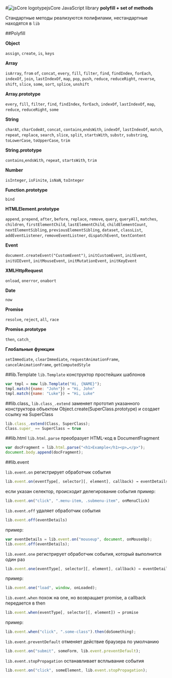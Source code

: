 ﻿#![jsCore logotype](http://habr.habrastorage.org/avatars/1f6/cd0/b15/1f6cd0b15c251dff6e3d666cc06d1b0a.png)jsCore JavaScript library**polyfill + set of methods**Стандартные методы реализуются полифилами, нестандартные находятся в `lib`##Polyfill**Object**`assign`, `create`, `is`, `keys`**Array**`isArray`, `from` `of`, `concat`, `every`, `fill`, `filter`, `find`,`findIndex`, `forEach`, `indexOf`, `join`,`lastIndexOf`, `map`, `pop`, `push`, `reduce`,`reduceRight`, `reverse`, `shift`, `slice`,`some`, `sort`, `splice`, `unshift`**Array.prototype**`every`, `fill`, `filter`, `find`, `findIndex`, `forEach`, `indexOf`,`lastIndexOf`, `map`, `reduce`, `reduceRight`, `some`**String**`charAt`, `charCodeAt`, `concat`, `contains`,`endsWith`,`indexOf`, `lastIndexOf`, `match`, `repeat`, `replace`,`search`, `slice`, `split`, `startsWith`, `substr`,`substring`, `toLowerCase`, `toUpperCase`, `trim`**String.prototype**`contains`,`endsWith`, `repeat`, `startsWith`, `trim`**Number**`isInteger`, `isFinite`, `isNaN`, `toInteger`**Function.prototype**`bind`**HTMLElement.prototype**`append`, `prepend`, `after`, `before`, `replace`, `remove`,`query`, `queryAll`, `matches`, `children`, `firstElementChild`,`lastElementChild`, `childElementCount`, `nextElementSibling`,`previousElementSibling`, `dataset`, `classList`, `addEventListener`,`removeEventListner`, `dispatchEvent`, `textContent`**Event**`document.createEvent("CustomEvent")`, `initCustomEvent`, `initEvent`, `initUIEvent`, `initMouseEvent`,`initMutationEvent`, `initKeyEvent`**XMLHttpRequest**`onload`, `onerror`, `onabort`**Date**`now`**Promise**`resolve`, `reject`, `all`, `race`**Promise.prototype**`then`, `catch_`**Глобальные функции**`setImmediate`, `clearImmediate`, `requestAnimationFrame`,`cancelAnimationFrame`, `getComputedStyle`##lib.Template`lib.Template` конструктор простейших шаблонов```javascriptvar tmpl = new lib.Template("Hi, {NAME}");tmpl.match({name: "John"}) → "Hi, John"tmpl.match({name: "Luke"}) → "Hi, Luke"```##lib.class_`lib.class_.extend` заменяет прототип указанного конструктора объектомObject.create(SuperClass.prototype) и создает ссылку на SuperClass```javascriptlib.class_.extend(Class, SuperClass);Class.super_ == SuperClass → true```##lib.html`lib.html.parse` преобразует HTML-код в DocumentFragment```javascriptvar docFragment = lib.html.parse("<h1>Example</h1><p>…</p>");document.body.append(docFragment);```##lib.event`lib.event.on` регистрирует обработчик события```javascriptlib.event.on(eventType[, selector][, element], callback) → eventDetails```если указан селектор, происходит делегирование событияпример:```javascriptlib.event.on("click", ".menu-item, .submenu-item", onMenuClick)````lib.event.off` удаляет обработчик события```javascriptlib.event.off(eventDetails)```пример:```javascriptvar eventDetails = lib.event.on("mouseup", document, onMouseUp);lib.event.off(eventDetails);````lib.event.one` регистрирует обработчик события, который выполнится один раз```javascriptlib.event.one(eventType[, selector][, element], callback) → eventDetails```пример:```javascriptlib.event.one("load", window, onLoaded);````lib.event.when` похож на one, но возвращает promise, а callback передается в then```javascriptlib.event.when(eventType[, selector][, element]) → promise```пример:```javascriptlib.event.when("click", ".some-class").then(doSomething);````lib.event.preventDefault` отменяет действие браузера по умолчанию```javascriptlib.event.on("submit", someForm, lib.event.preventDefault);````lib.event.stopPropagation` останавливает всплывание события```javascriptlib.event.on("click", someElement, lib.event.stopPropagation);```